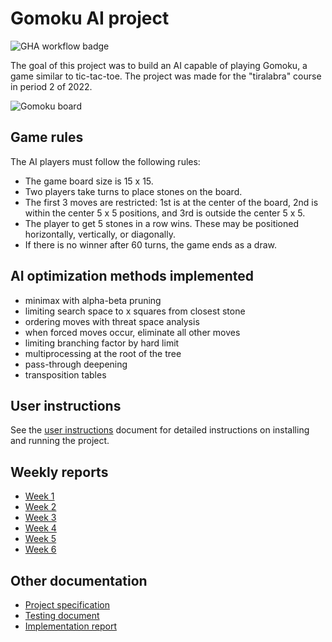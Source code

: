 # Gomoku AI project

![GHA workflow badge](https://github.com/mikkokallio/tiralabra/workflows/pipe/badge.svg)

The goal of this project was to build an AI capable of playing Gomoku, a game similar to tic-tac-toe. The project was made for the "tiralabra" course in period 2 of 2022.

![Gomoku board](https://github.com/mikkokallio/tiralabra/blob/main/doc/images/board.png "Opening moves")


## Game rules

The AI players must follow the following rules:

* The game board size is 15 x 15.
* Two players take turns to place stones on the board.
* The first 3 moves are restricted: 1st is at the center of the board, 2nd is within the center 5 x 5 positions, and 3rd is outside the center 5 x 5.
* The player to get 5 stones in a row wins. These may be positioned horizontally, vertically, or diagonally.
* If there is no winner after 60 turns, the game ends as a draw.

## AI optimization methods implemented

- minimax with alpha-beta pruning
- limiting search space to x squares from closest stone
- ordering moves with threat space analysis
- when forced moves occur, eliminate all other moves
- limiting branching factor by hard limit
- multiprocessing at the root of the tree
- pass-through deepening
- transposition tables

## User instructions

See the [user instructions](https://github.com/mikkokallio/tiralabra/blob/main/doc/instructions.md) document for detailed instructions on installing and running the project.

## Weekly reports

* [Week 1](https://github.com/mikkokallio/tiralabra/blob/main/doc/weekly-report-1.md)
* [Week 2](https://github.com/mikkokallio/tiralabra/blob/main/doc/weekly-report-2.md)
* [Week 3](https://github.com/mikkokallio/tiralabra/blob/main/doc/weekly-report-3.md)
* [Week 4](https://github.com/mikkokallio/tiralabra/blob/main/doc/weekly-report-4.md)
* [Week 5](https://github.com/mikkokallio/tiralabra/blob/main/doc/weekly-report-5.md)
* [Week 6](https://github.com/mikkokallio/tiralabra/blob/main/doc/weekly-report-6.md)

## Other documentation

* [Project specification](https://github.com/mikkokallio/tiralabra/blob/main/doc/specification.md)
* [Testing document](https://github.com/mikkokallio/tiralabra/blob/main/doc/testing.md)
* [Implementation report](https://github.com/mikkokallio/tiralabra/blob/main/doc/implementation.md)
